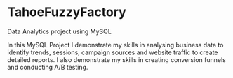 # TahoeFuzzyFactory
Data Analytics project using MySQL

In this MySQL Project I demonstrate my skills in analysing business data to identify trends, sessions, campaign sources and website traffic to create detailed reports. I also demonstrate my skills in creating conversion funnels and conducting A/B testing. 
